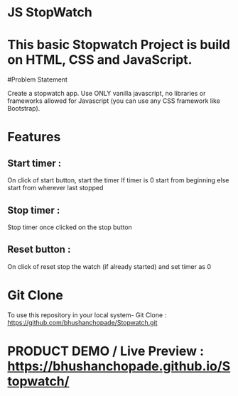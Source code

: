 # JS StopWatch

# This basic Stopwatch Project is build on HTML, CSS and JavaScript.

#Problem Statement

Create a stopwatch app. Use ONLY vanilla javascript, no libraries or frameworks allowed for Javascript (you can use any CSS framework like Bootstrap).

# Features 

## Start timer :
On click of start button, start the timer
If timer is 0 start from beginning else start from wherever last stopped

## Stop timer :
Stop timer once clicked on the stop button

## Reset button :
On click of reset stop the watch (if already started) and set timer as 0

# Git Clone
To use this repository in your local system-
Git Clone : https://github.com/bhushanchopade/Stopwatch.git

# PRODUCT DEMO / Live Preview : https://bhushanchopade.github.io/Stopwatch/


